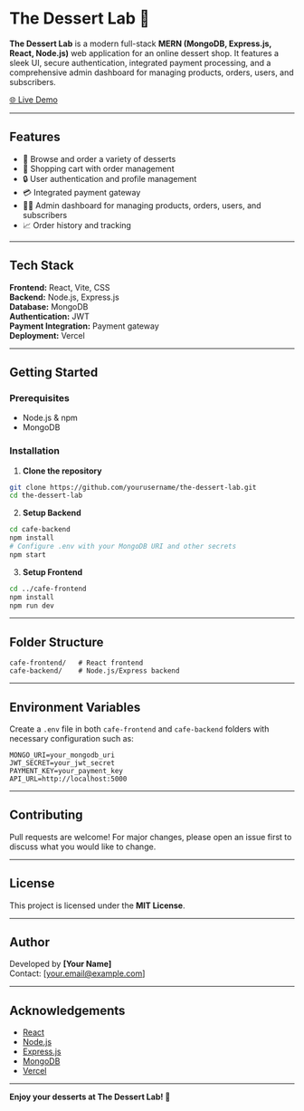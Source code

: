 
# The Dessert Lab 🍰

**The Dessert Lab** is a modern full-stack **MERN (MongoDB, Express.js, React, Node.js)** web application for an online dessert shop. It features a sleek UI, secure authentication, integrated payment processing, and a comprehensive admin dashboard for managing products, orders, users, and subscribers.  

[🌐 Live Demo](https://zaika-cafe.vercel.app/)

---

## Features

- 🍰 Browse and order a variety of desserts  
- 🛒 Shopping cart with order management  
- 🔒 User authentication and profile management  
- 💳 Integrated payment gateway  
- 🧑‍💼 Admin dashboard for managing products, orders, users, and subscribers  
- 📈 Order history and tracking  

---

## Tech Stack

**Frontend:** React, Vite, CSS  
**Backend:** Node.js, Express.js  
**Database:** MongoDB  
**Authentication:** JWT  
**Payment Integration:** Payment gateway  
**Deployment:** Vercel  

---

## Getting Started

### Prerequisites

- Node.js & npm  
- MongoDB  

### Installation

1. **Clone the repository**  
```bash
git clone https://github.com/yourusername/the-dessert-lab.git
cd the-dessert-lab
```

2. **Setup Backend**  
```bash
cd cafe-backend
npm install
# Configure .env with your MongoDB URI and other secrets
npm start
```

3. **Setup Frontend**  
```bash
cd ../cafe-frontend
npm install
npm run dev
```

---

## Folder Structure

```
cafe-frontend/   # React frontend
cafe-backend/    # Node.js/Express backend
```

---

## Environment Variables

Create a `.env` file in both `cafe-frontend` and `cafe-backend` folders with necessary configuration such as:

```
MONGO_URI=your_mongodb_uri
JWT_SECRET=your_jwt_secret
PAYMENT_KEY=your_payment_key
API_URL=http://localhost:5000
```

---

## Contributing

Pull requests are welcome! For major changes, please open an issue first to discuss what you would like to change.

---

## License

This project is licensed under the **MIT License**.  

---

## Author

Developed by **[Your Name]**  
Contact: [your.email@example.com]  

---

## Acknowledgements

- [React](https://reactjs.org/)  
- [Node.js](https://nodejs.org/)  
- [Express.js](https://expressjs.com/)  
- [MongoDB](https://www.mongodb.com/)  
- [Vercel](https://vercel.com/)  

---

**Enjoy your desserts at The Dessert Lab! 🍮**
